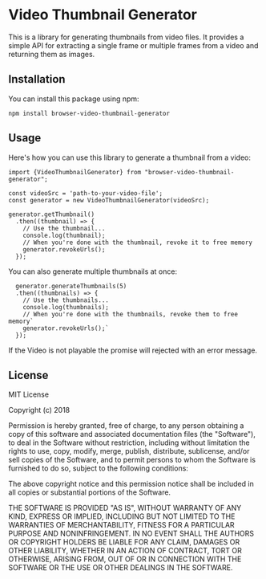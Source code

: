 # Video Thumbnail Generator

This is a library for generating thumbnails from video files. It provides a simple API for extracting a single frame or multiple frames from a video and returning them as images.

## Installation

You can install this package using npm:

`npm install browser-video-thumbnail-generator`

## Usage

Here's how you can use this library to generate a thumbnail from a video:

```
import {VideoThumbnailGenerator} from "browser-video-thumbnail-generator";

const videoSrc = 'path-to-your-video-file';
const generator = new VideoThumbnailGenerator(videoSrc);

generator.getThumbnail()
  .then((thumbnail) => {
    // Use the thumbnail...
    console.log(thumbnail);
    // When you're done with the thumbnail, revoke it to free memory
    generator.revokeUrls();
  });
```

You can also generate multiple thumbnails at once:

```
  generator.generateThumbnails(5)
  .then((thumbnails) => {
    // Use the thumbnails...
    console.log(thumbnails);
    // When you're done with the thumbnails, revoke them to free memory`
    generator.revokeUrls();`
  });
```

If the Video is not playable the promise will rejected with an error message.

## License

MIT License

Copyright (c) 2018

Permission is hereby granted, free of charge, to any person obtaining a copy
of this software and associated documentation files (the "Software"), to deal
in the Software without restriction, including without limitation the rights
to use, copy, modify, merge, publish, distribute, sublicense, and/or sell
copies of the Software, and to permit persons to whom the Software is
furnished to do so, subject to the following conditions:

The above copyright notice and this permission notice shall be included in all
copies or substantial portions of the Software.

THE SOFTWARE IS PROVIDED "AS IS", WITHOUT WARRANTY OF ANY KIND, EXPRESS OR
IMPLIED, INCLUDING BUT NOT LIMITED TO THE WARRANTIES OF MERCHANTABILITY,
FITNESS FOR A PARTICULAR PURPOSE AND NONINFRINGEMENT. IN NO EVENT SHALL THE
AUTHORS OR COPYRIGHT HOLDERS BE LIABLE FOR ANY CLAIM, DAMAGES OR OTHER
LIABILITY, WHETHER IN AN ACTION OF CONTRACT, TORT OR OTHERWISE, ARISING FROM,
OUT OF OR IN CONNECTION WITH THE SOFTWARE OR THE USE OR OTHER DEALINGS IN THE
SOFTWARE.